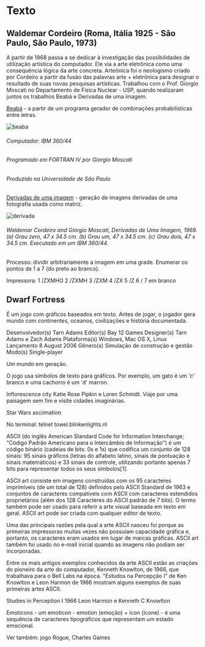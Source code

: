 # Texto

## Waldemar Cordeiro (Roma, Itália 1925 - São Paulo, São Paulo, 1973)

A partir de 1968 passa a se dedicar à investigação das possibilidades de utilização artística do computador. Ele via a arte eletrônica como uma consequência lógica da arte concreta.
Arteônica foi o neologismo criado por Cordeiro a partir da fusão das palavras arte + eletrônica para designar o resultado de suas novas pesquisas artísticas. 
Trabalhou com o Prof. Giorgio Moscati no Departamento de Física Nuclear - USP, quando realizaram juntos os trabalhos Beabá e Derivadas de uma imagem. 

[Beabá](http://www5.usp.br/18320/giorgio-moscati-e-waldemar-cordeiro-quando-o-computador-encontrou-a-arte/) - a partir de um programa gerador de combinações probabilísticas entre letras. 

![beaba](https://github.com/arteprog/programacao-criativa/blob/master/assets/imagens/beaba.jpg?raw=true)
###### Computador: IBM 360/44
###### Programado em FORTRAN IV por Giorgio Moscati
###### Produzido na Universidade de São Paulo

[Derivadas de uma imagem](https://www.visgraf.impa.br/Gallery/waldemar/catalogo/catalogo.pdf) - geração de imagens derivadas de uma fotografia usada como matriz.

![derivada](https://github.com/arteprog/programacao-criativa/blob/master/assets/imagens/derivada.jpg?raw=true)

###### Waldemar Cordeiro and Giorgio Moscati, Derivadas de Uma Imagem, 1969. (a) Grau zero, 47 x 34.5 cm. (b) Grau um, 47 x 34.5 cm. (c) Grau dois, 47 x 34.5 cm. Executado em um IBM 360/44.

Processo: dividir arbitrariamente a imagem em uma grade. Enumerar os pontos de 1 a 7 (do preto ao branco). 

Impressora:
1 /ZXMHO
2 /ZXMH
3 /ZXM
4 /ZX
5 /Z
6 /
7 em branco

## Dwarf Fortress
É um jogo com gráficos baseados em texto. Antes de jogar, o jogador gera mundo com continentes, oceanos, civilizações e história documentada.

Desenvolvedor(s) Tarn Adams
Editor(s)	Bay 12 Games
Designer(s)	Tarn Adams e Zach Adams
Plataforma(s)	Windows, Mac OS X, Linux
Lançamento	8 August 2006
Gênero(s)	Simulação de construção e gestão
Modo(s)	Single-player


Um mundo em geração.




O jogo usa símbolos de texto para gráficos. Por exemplo, um gato é um 'c' branco e uma cachorro é um 'd' marron. 

Inflorescence city
Katie Rose Pipkin e Loren Schmidt.
Viaje por uma paisagem sem fim e visite cidades imaginárias.

Star Wars asciimation

No terminal: telnet towel.blinkenlights.nl





ASCII (do inglês American Standard Code for Information Interchange; "Código Padrão Americano para o Intercâmbio de Informação") é um código binário (cadeias de bits: 0s e 1s) que codifica um conjunto de 128 sinais: 95 sinais gráficos (letras do alfabeto latino, sinais de pontuação e sinais matemáticos) e 33 sinais de controle, utilizando portanto apenas 7 bits para representar todos os seus símbolos[1].

ASCII art consiste em imagens construídas com os 95 caracteres imprimíveis (de um total de 128) definidos pelo ASCII Standard de 1963 e conjuntos de caracteres compatíveis com ASCII com caracteres estendidos proprietários (além dos 128 Caracteres do ASCII padrão de 7 bits). O termo também pode ser usado para referir a arte visual baseada em texto em geral. ASCII art pode ser criada com qualquer editor de texto.

Uma das principais razões pela qual a arte ASCII nasceu foi porque as primeiras impressoras muitas vezes não possuíam capacidade gráfica e, portanto, os caracteres eram usados ​​em lugar de marcas gráficas. ASCII art também foi usado no e-mail inicial quando as imagens não podiam ser incorporadas.

Entre os mais antigos exemplos conhecidos da arte ASCII estão as criações do pioneiro da arte do computador, Kenneth Knowlton, de 1966, que trabalhava para o Bell Labs na época. "Estudos na Percepção I" de Ken Knowlton e Leon Harmon de 1966 mostram alguns exemplos de suas primeiras artes ASCII.


Studies in Perception I 1966 
Leon Harmon e Kenneth C Knowlton

Emoticons - um emoticon - emotion (emoção) + icon (ícone) - é uma sequência de caracteres tipográficos que representam um estado emocional.

Ver também: jogo Rogue, Charles Gaines
